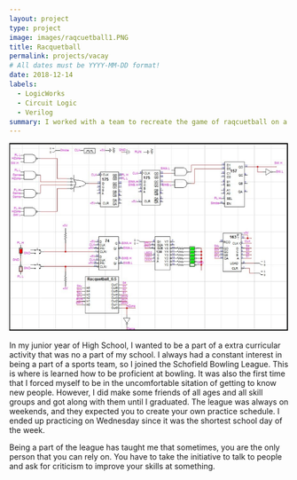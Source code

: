 ```yaml
---
layout: project
type: project
image: images/raqcuetball1.PNG
title: Racquetball
permalink: projects/vacay
# All dates must be YYYY-MM-DD format!
date: 2018-12-14
labels:
  - LogicWorks
  - Circuit Logic
  - Verilog
summary: I worked with a team to recreate the game of raqcuetball on a circuit board and some LEDs.
---
```

<div class="ui small rounded images">
  <img class="ui image" src="../images/raqcuetball.png">
</div>

In my junior year of High School, I wanted to be a part of a extra curricular activity that was no a part of my school. I always had a constant interest in being a part of a sports team, so I joined the Schofield Bowling League. This is where is learned how to be proficient at bowling. It was also the first time that I forced myself to be in the uncomfortable sitation of getting to know new people. However, I did make some friends of all ages and all skill groups and got along with them until I graduated. The league was always on weekends, and they expected you to create your own practice schedule. I ended up practicing on Wednesday since it was the shortest school day of the week.

Being a part of the league has taught me that sometimes, you are the only person that you can rely on. You have to take the initiative to talk to people and ask for criticism to improve your skills at something. 

